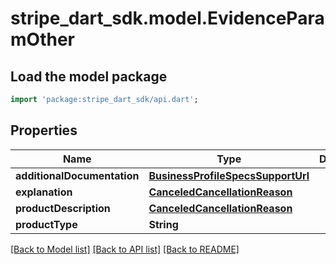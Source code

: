 # stripe_dart_sdk.model.EvidenceParamOther

## Load the model package
```dart
import 'package:stripe_dart_sdk/api.dart';
```

## Properties
Name | Type | Description | Notes
------------ | ------------- | ------------- | -------------
**additionalDocumentation** | [**BusinessProfileSpecsSupportUrl**](BusinessProfileSpecsSupportUrl.md) |  | [optional] 
**explanation** | [**CanceledCancellationReason**](CanceledCancellationReason.md) |  | [optional] 
**productDescription** | [**CanceledCancellationReason**](CanceledCancellationReason.md) |  | [optional] 
**productType** | **String** |  | [optional] 

[[Back to Model list]](../README.md#documentation-for-models) [[Back to API list]](../README.md#documentation-for-api-endpoints) [[Back to README]](../README.md)


